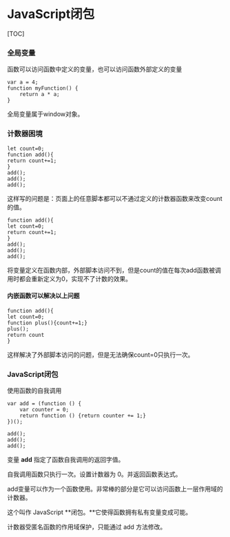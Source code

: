 # JavaScript闭包



[TOC]

### 全局变量

函数可以访问函数中定义的变量，也可以访问函数外部定义的变量

```
var a = 4;
function myFunction() {
    return a * a;
}
```

全局变量属于window对象。

### 计数器困境

```
let count=0;
function add(){
return count+=1;
}
add();
add();
add();
```

这样写的问题是：页面上的任意脚本都可以不通过定义的计数器函数来改变count的值。

```
function add(){
let count=0;
return count+=1;
}
add();
add();
add();
```

将变量定义在函数内部，外部脚本访问不到，但是count的值在每次add函数被调用时都会重新定义为0，实现不了计数的效果。

#### 内嵌函数可以解决以上问题

```
function add(){
let count=0;
function plus(){count+=1;}
plus();
return count
}
```

这样解决了外部脚本访问的问题，但是无法确保count=0只执行一次。

### JavaScript闭包

使用函数的自我调用

```
var add = (function () {
    var counter = 0;
    return function () {return counter += 1;}
})();
 
add();
add();
add();
```

变量 **add** 指定了函数自我调用的返回字值。

自我调用函数只执行一次。设置计数器为 0。并返回函数表达式。

add变量可以作为一个函数使用。非常棒的部分是它可以访问函数上一层作用域的计数器。

这个叫作 JavaScript **闭包。**它使得函数拥有私有变量变成可能。

计数器受匿名函数的作用域保护，只能通过 add 方法修改。